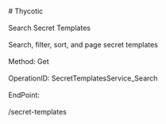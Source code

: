 <br>#     Thycotic</br>
<br>Search Secret Templates</br>
<br>Search, filter, sort, and page secret templates</br>
<br>Method: Get</br>
<br>OperationID: SecretTemplatesService_Search</br>
<br>EndPoint:</br>
<br>/secret-templates</br>
